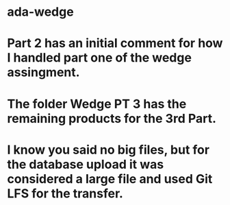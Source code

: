 # ada-wedge
# Part 2 has an initial comment for how I handled part one of the wedge assingment.
# The folder Wedge PT 3 has the remaining products for the 3rd Part.
# I know you said no big files, but for the database upload it was considered a large file and used Git LFS for the transfer.
